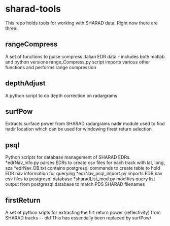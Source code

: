 # sharad-tools #

This repo holds tools for working with SHARAD data. Right now there are three:
 
 ## rangeCompress ##
 A set of functions to pulse compress Italian EDR data - includes both matlab and python versions
 range_Compress.py script imports various other functions and performs range compression
 
 ## depthAdjust ##
 A python script to do depth correction on radargrams
 
 ## surfPow ##
 Extracts surface power from SHARAD radargrams
 nadir module used to find nadir location which can be used for windowing firest return selection
 
 ## psql ##
 Python scripts for database management of SHARAD EDRs. 
 *edrNav_info.py parses EDRs to create csv files for each track with lat, long, sza
 *edrNav_DB.txt contains postgresql commands to create table to hold EDR nav information for querying
 *edrNav_psql_import.py imports EDR nav csv files to postgresql database
 *sharadList_mod.py modifies query list output from postgresql database to match PDS SHARAD filenames
 
 ## firstReturn ##
 A set of python sripts for extracting the firt return power (reflectivity) from SHARAD tracks -- old
 This has essentially been replaced by surfPow/
